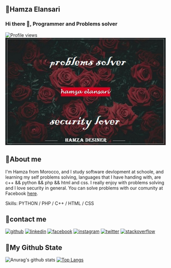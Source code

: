 ## __🦅Hamza Elansari__
### Hi there 👋, Programmer and Problems solver 
![Profile views](https://gpvc.arturio.dev/hamza07-w)  
![Programmer and Problems solver](https://github.com/hamza07-w/hamza07-w/blob/main/hamzaansari.jpg)
## __🦅About me__
I'm Hamza from Morocco, and I study software devlopment at schoole, and learning my self problems solving, languages that I have handing with, are c++ && python && php && html and css. I really enjoy with problems solving and I love security in general. You can solve problems with our comunity at Facebook <a href="https://www.facebook.com/groups/HK6GANG/">here</a>.

Skills: PYTHON / PHP / C++ / HTML / CSS

## __🦅contact me__

[<img src='https://cdn.jsdelivr.net/npm/simple-icons@3.0.1/icons/github.svg' alt='github' height='40'>](https://github.com/hamza07-w)  [<img src='https://cdn.jsdelivr.net/npm/simple-icons@3.0.1/icons/linkedin.svg' alt='linkedin' height='40'>](https://www.linkedin.com/in/hamza-elansari-897663202/)  [<img src='https://cdn.jsdelivr.net/npm/simple-icons@3.0.1/icons/facebook.svg' alt='facebook' height='40'>](https://www.facebook.com/hamza.elansari.py)  [<img src='https://cdn.jsdelivr.net/npm/simple-icons@3.0.1/icons/instagram.svg' alt='instagram' height='40'>](https://www.instagram.com/hamza01_coder/)  [<img src='https://cdn.jsdelivr.net/npm/simple-icons@3.0.1/icons/twitter.svg' alt='twitter' height='40'>](https://twitter.com/hamza05553082)  [<img src='https://cdn.jsdelivr.net/npm/simple-icons@3.0.1/icons/stackoverflow.svg' alt='stackoverflow' height='40'>](https://stackoverflow.com/users/14997851)  

## __🦅My Github State__


![Anurag's github stats](https://github-readme-stats.vercel.app/api?username=hamza07-w&show_icons=true&theme=chartreuse-dark)
[![Top Langs](https://github-readme-stats.vercel.app/api/top-langs/?username=hamza07-w&layout=demo&theme=chartreuse-dark)](https://github.com/anuraghazra/github-readme-stats)


